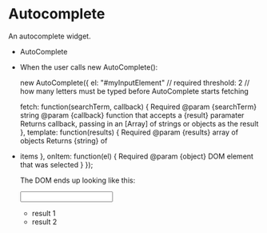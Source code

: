Autocomplete
============

An autocomplete widget.



*   AutoComplete
*   When the user calls new AutoComplete():

    new AutoComplete({
      el: "#myInputElement" // required
      threshold: 2 // how many letters must be typed before AutoComplete starts fetching

      fetch: function(searchTerm, callback) {
        Required
        @param {searchTerm} string
        @param {callback} function that accepts a {result} paramater
        Returns callback, passing in an [Array] of strings or objects as the result
      },
      template: function(results) {
        Required
        @param {results} array of objects
        Returns {string} of <li> items
      },
      onItem: function(el) {
        Required
        @param {object} DOM element that was selected
      }
    });

    The DOM ends up looking like this:

    <div class="autocomplete">
      <input id="whatever" />
      <div class="autocomplete__results">
        <ul>
          <li>result 1</li>
          <li class="autocomplete__results--highlight">result 2</li>
        </ul>
      </div>
    </div>